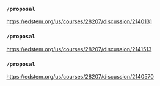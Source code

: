 ### `/proposal`
https://edstem.org/us/courses/28207/discussion/2140131
### `/proposal`
https://edstem.org/us/courses/28207/discussion/2141513
### `/proposal`
https://edstem.org/us/courses/28207/discussion/2140570
